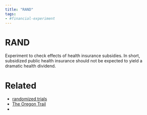 ```yaml
---
title: "RAND"
tags:
- #financial-experiment 
---
```


# RAND
Experiment to check effects  of health insurance subsidies.
In short, subsidized public health insurance should not be expected to yield a dramatic health dividend.

# Related
- [randomized trials](ECON5100%20-%20Seminar%20Applied%20Microeconomic%20Analysis/randomized%20trials.md)
- [The Oregon Trail](ECON5100%20-%20Seminar%20Applied%20Microeconomic%20Analysis/The%20Oregon%20Trail.md)
- 